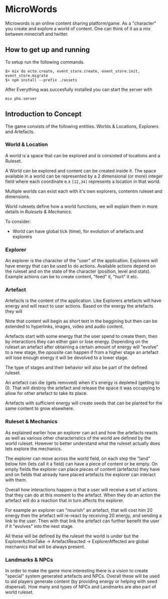 # MicroWords

Microwords is an online content sharing platform/game.
As a "character" you create and explore a world of content.
One can think of it as a mix between minecraft and twitter.

## How to get up and running

To setup run the following commands.

```
$> mix do ecto.create, event_store.create, event_store.init, event_store.migrate
$> npm install --prefix ./assets
```

After Everything was succesfully installed you can start the server with

`mix phx.server`

## Introduction to Concept

The game consists of the following entities. Worlds & Locations, Explorers and Artefacts.

### World & Location

A world is a space that can be explored and is consisted of locations and
a Ruleset.

A World can be explored and content can be created inside it.
The space available in a world can be represented by a 2 dimensional (or more) integer field where each coordinate e.x `[12,34]` represents a location in that world.

Multiple worlds can exist each with it's own explorers, contentm ruleset and dimensions.

World rulesets define how a world functions, we will explain them in more details in _Rulesets & Mechanics_.

To consider:

- World can have global tick (time), for evolution of artefacts and explorers

### Explorer

An explorer is the character of the "user" of the application. Explorers will have energy that can be used to do actions.
Available actions depend on the ruleset and on the state of the character (position, level and stats).
Example actions can be to create content, "feed" it, "hurt" it etc.

### Artefact

Artefacts is the content of the application. Like Explorers artefacts will have energy and will react to user actions.
Based on the energy the artefacts they will

Note that content will begin as short text in the beggining but then can be extended to hyperlinks, images, video and audio content.

Artefacts start with some energy that the user spend to create them, then by interactions they can either gain or lose energy.
Depending on the ruleset an artefact after obtaining a certain amount of energy will "evolve" to a new stage, the opossite can happen if from a higher stage
an artefact will lose enough energy it will be devolved to a lower stage.

The type of stages and their behavior will also be part of the defined ruleset.

An artefact can die (gets removed) when it's energy is depleted (getting to 0). That will destroy the artefact and release the space it was occupying to
allow for other artefact to take its place.

Artefacts with sufficient energy will create seeds that can be planted for the same content to grow elsewhere.

### Ruleset & Mechanics

As explained earlier how an explorer can act and how the artefacts reacts as well as various other characteristics of the world are defined by the world ruleset. However to better understand what the ruleset actually does lets explore the mechanics.

The explorer can move across the world field, on each step the "land" below him (lets call it a field) can have a piece of content or be empty.
On empty fields the explorer can place pieces of content (artefacts) they have and on fields that already have placed artefacts the explorer can interact with them.

Overall how interactions happen is that a user will receive a set of actions that they can do at this moment to the artefact. When they do an action the artefact will do a reaction that in turn affects the explorer.

For example an explorer can "nourish" an artefact, that will cost him 20 energy then the artefact will re-react by receiving 20 energy, and sending a link to the user.
Then with that link the artefact can further benefit the user if it "evolves" into the next stage.

All these will be defined by the ruleset the world is under but the ExplorerActionTake -> ArtefactReacted -> ExplorerAffected are global mechanics that will be always present.

### Landmarks & NPCs

In order to make the game more interesting there is a vision to create "special" system generated artefacts and NPCs.
Overall these will be used to aid players generate content (by providing energy or helping with seed dispersal).
How many and types of NPCs and Landmarks are also part of world ruleset.
